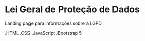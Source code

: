 # Lei Geral de Proteção de Dados
Landing page para informações sobre a LGPD

.HTML
.CSS
.JavaScript
.Bootstrap 5
